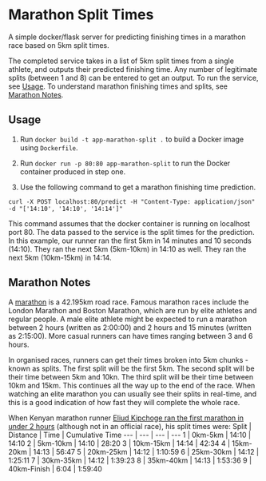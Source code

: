 # Marathon Split Times

A simple docker/flask server for predicting finishing times in a marathon race based on 5km split times.

The completed service takes in a list of 5km split times from a single athlete, and outputs their predicted finishing time. Any number of legitimate splits (between 1 and 8) can be entered to get an output. To run the service, see [Usage](#usage). To understand marathon finishing times and splits, see [Marathon Notes](#marathon-notes).

## Usage

1) Run ```docker build -t app-marathon-split .``` to build a Docker image using ```Dockerfile```.

2) Run ```docker run -p 80:80 app-marathon-split``` to run the Docker container produced in step one.

3) Use the following command to get a marathon finishing time prediction.  
```
curl -X POST localhost:80/predict -H "Content-Type: application/json" -d "['14:10', '14:10', '14:14']"
```
This command assumes that the docker container is running on localhost port 80. The data passed to the service is the split times for the prediction. In this example, our runner ran the first 5km in 14 minutes and 10 seconds (14:10). They ran the next 5km (5km-10km) in 14:10 as well. They ran the next 5km (10km-15km) in 14:14.

## Marathon Notes

A [marathon](https://en.wikipedia.org/wiki/Marathon) is a 42.195km road race. Famous marathon races include the London Marathon and Boston Marathon, which are run by elite athletes and regular people. A male elite athlete might be expected to run a marathon between 2 hours (written as 2:00:00) and 2 hours and 15 minutes (written as 2:15:00). More casual runners can have times ranging between 3 and 6 hours.

In organised races, runners can get their times broken into 5km chunks - known as splits. The first split will be the first 5km. The second split will be their time between 5km and 10kn. The third split will be their time between 10km and 15km. This continues all the way up to the end of the race. When watching an elite marathon you can usually see their splits in real-time, and this is a good indication of how fast they will complete the whole race.

When Kenyan marathon runner [Eliud Kipchoge ran the first marathon in under 2 hours](https://www.bbc.co.uk/sport/athletics/50025543) (although not in an official race), his split times were:
Split | Distance | Time | Cumulative Time
--- | --- | --- | ---
1 | 0km-5km | 14:10 | 14:10
2 | 5km-10km | 14:10 | 28:20
3 | 10km-15km | 14:14 | 42:34
4 | 15km-20km | 14:13 | 56:47
5 | 20km-25km | 14:12 | 1:10:59
6 | 25km-30km | 14:12 | 1:25:11
7 | 30km-35km | 14:12 | 1:39:23
8 | 35km-40km | 14:13 | 1:53:36
9 | 40km-Finish | 6:04 | 1:59:40

